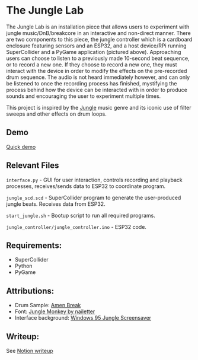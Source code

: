 # The Jungle Lab
The Jungle Lab is an installation piece that allows users to experiment with jungle music/DnB/breakcore in an interactive and non-direct manner. There are two components to this piece, the jungle controller which is a cardboard enclosure featuring sensors and an ESP32, and a host device/RPi running SuperCollider and a PyGame application (pictured above). Approaching users can choose to listen to a previously made 10-second beat sequence, or to record a new one. If they choose to record a new one, they must interact with the device in order to modify the effects on the pre-recorded drum sequence. The audio is not heard immediately however, and can only be listened to once the recording process has finished, mystifying the process behind how the device can be interacted with in order to produce sounds and encouraging the user to experiment multiple times. 

This project is inspired by the [Jungle](https://en.wikipedia.org/wiki/Jungle_music) music genre and its iconic use of filter sweeps and other effects on drum loops.

## Demo

[Quick demo](https://www.youtube.com/watch?v=zphP_vRob-0)

## Relevant Files
`interface.py` - GUI for user interaction, controls recording and playback processes, receives/sends data to ESP32 to coordinate program.

`jungle_scd.scd` - SuperCollider program to generate the user-produced jungle beats. Receives data from ESP32.

`start_jungle.sh` - Bootup script to run all required programs.

`jungle_controller/jungle_controller.ino` - ESP32 code.

## Requirements:
- SuperCollider
- Python
- PyGame

## Attributions:
- Drum Sample: [Amen Break](https://samplefocus.com/samples/breakbeat-vinyl-amen)
- Font: [Jungle Monkey by nailetter](https://www.dafont.com/jungle-monkey.font)
- Interface background: [Windows 95 Jungle Screensaver](https://www.youtube.com/watch?app=desktop&v=FUshV9d5Nq8)

## Writeup:
See [Notion writeup](writeup/The%20Jungle%20Lab.pdf)
